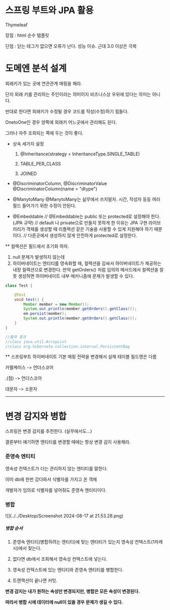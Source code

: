 # 스프링 부트와 JPA 활용

Thymeleaf

장점 : html 순수 템플릿

단점 : 닫는 테그가 없으면 오류가 난다. 성능 이슈. 근데 3.0 이상은 극복

# 도메엔 분석 설계

외래키가 있는 곳에 연관관계 매핑을 해라.

단지 외래 키를 관리하는 주인이라는 의미이지 비즈니스상 우위에 있다는 의미는 아니다.

반대로 한다면 외래키가 수정될 경우 코드를 작성(수정)하기 힘들다.

OnetoOne인 경우 양쪽에 외래키 어느곳에서 관리해도 된다.

그러나 자주 조회되는 쪽에 두는 것이 좋다.

* 상속 세가지 설정
    1) @Inheritance(strategy = InheritanceType.SINGLE_TABLE)

    2) TABLE_PER_CLASS

    3) JOINED

* @DiscriminatorColumn, @DiscriminatorValue
  @DiscriminatorColumn(name = "dtype")

* @ManytoMany
  @ManytoMany는 싦무에서 쓰지말자. 시간, 작성자 등등 여러 필드 들어가기 위한 수정이 안된다.

* @Embeddable
  // @Embeddable는 public 또는 protected로 설정해야 한다. (JPA 규약)
  // default 나 private으로 만들지 못하게 한 이유는 JPA 구현 라이브러리가 객체를 생성할 때 리플랙션 같은 기술을 사용할 수 있게 지원해야 하기 때문이다.
  // 다른곳에서 생성하지 않게 안전하게 protected로 설정한다.

** 컬렉션은 필드에서 초기화 하자.

1) null 문제가 발생하지 않는데
2) 하이버네이트는 엔티티를 영속화할 때, 컬렉션을 감싸서 하이버네이트가 제공하는 내장 컬렉션으로 변경한다. 만약 getOrders() 처럼 임의의 메서드에서 컬렉션을 잘못 생성하면 하이버네이트 내부 매커니즘에
   문제가 발생할 수 있다.

```java
class Test {

    @Test
    void test() {
        Member member = new Member();
        System.out.println(member.getOrders().getClass());
        em.persist(member);
        System.out.println(member.getOrders().getClass());
    }
}

//출력 결과
//class java.util.ArrayList
//class org.hibernate.collection.internal.PersistentBag

```

** 스프링부트 하이버네이트 기본 매핑 전략을 변경해서 실제 테이블 필드명은 다름

카멜케이스 -> 언더스코어

.(점) -> 언더스코어

대문자 -> 소문자



---

# 변경 감지와 병합

스프링은 변경 감지를 추천한다. (실무에서도...)

결론부터 얘기하면 엔티티를 변경할 때에는 항상 변경 감지 사용해라.

### 준영속 엔티티

영속성 컨텍스트가 더는 관리하지 않는 엔티티를 말한다.

이미 db에 한번 갔다와서 식별자를 가지고 온 객체

개발자가 임의로 식별자를 넣어줘도 준영속 엔티티이다.

### 병합

![](../../Desktop/Screenshot 2024-08-17 at 21.53.28.png)

##### 병합 순서

1) 준영속 엔티티(병합하려는 엔티티)에 맞는 엔티티가 있는지 영속성 컨텍스트(1차캐시)에서 찾는다.

2) 없다면 db에서 조회해서 영속성 컨텍스트에 넣는다.

3) 영속성 컨텍스트에 있는 엔티티와 준영속 엔티티를 병합한다.

4) 트랜잭션이 끝나면 커밋.

**변경 감지는 내가 원하는 속성만 변경되지만, 병합은 모든 속성이 변경된다.**

**따라서 병합 시에 데이터에 null이 있을 경우 문제가 생길 수 있다.**






























